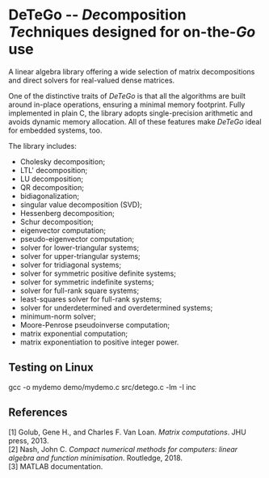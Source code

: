 # DeTeGo -- *De*composition *Te*chniques designed for on-the-*Go* use
A linear algebra library offering a wide selection of matrix decompositions and direct solvers for real-valued dense matrices.

One of the distinctive traits of *DeTeGo* is that all the algorithms are built around in-place operations, ensuring a minimal memory footprint. Fully implemented in plain C, the library adopts single-precision arithmetic and avoids dynamic memory allocation. All of these features make *DeTeGo* ideal for embedded systems, too.

The library includes:
* Cholesky decomposition;
* LTL' decomposition;
* LU decomposition;
* QR decomposition;
* bidiagonalization;
* singular value decomposition (SVD);
* Hessenberg decomposition;
* Schur decomposition;
* eigenvector computation;
* pseudo-eigenvector computation;
* solver for lower-triangular systems;
* solver for upper-triangular systems;
* solver for tridiagonal systems;
* solver for symmetric positive definite systems;
* solver for symmetric indefinite systems;
* solver for full-rank square systems;
* least-squares solver for full-rank systems;
* solver for underdetermined and overdetermined systems;  
* minimum-norm solver;
* Moore-Penrose pseudoinverse computation;
* matrix exponential computation;
* matrix exponentiation to positive integer power.

## Testing on Linux
gcc -o mydemo demo/mydemo.c src/detego.c -lm -I inc

## References
[1] Golub, Gene H., and Charles F. Van Loan. *Matrix computations*. JHU press, 2013.\
[2] Nash, John C. *Compact numerical methods for computers: linear algebra and function minimisation*. Routledge, 2018.\
[3] MATLAB documentation.
